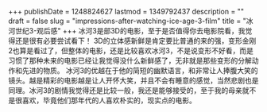 +++
publishDate = 1248824627
lastmod = 1349792437
description = ""
draft = false
slug = "impressions-after-watching-ice-age-3-film"
title = "冰河世纪3-观后感"
+++
冰河3是部3D的电影，至于是否值得你去电影院看，我觉得还是很有必要尝试看下！ 3D的立体感新鲜是肯定要比普通的来的强，变形金刚2也算是看过了，但整体的电影，还是比较喜欢冰河3，不是说变形不好看，而是习惯了那种未来的电影已经让我觉得没什么新鲜感了，无非就是那些变形的分解动作和先进的物质。 冰河3的优越在于他的简短的幽默语言，和非常让人捧腹大笑的镜头。越是精彩的电影越是让人开怀大笑，并且不会有睡意的感觉，当然悲剧也是同理。冰河3的剧情我觉得还是比较一般，我还是能够接受的，至于我的母亲就不是很喜欢，毕竟他们那年代的人喜欢朴实的，现实点的电影。